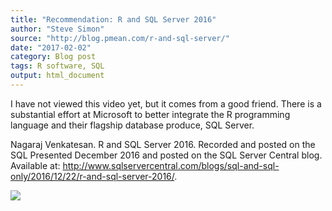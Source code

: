 ```yaml
---
title: "Recommendation: R and SQL Server 2016"
author: "Steve Simon"
source: "http://blog.pmean.com/r-and-sql-server/"
date: "2017-02-02"
category: Blog post
tags: R software, SQL
output: html_document
---
```


I have not viewed this video yet, but it comes from a good friend. There
is a substantial effort at Microsoft to better integrate the R
programming language and their flagship database produce, SQL
Server.

<!---More--->

Nagaraj Venkatesan. R and SQL Server 2016. Recorded and posted on the
SQL Presented December 2016 and posted on the SQL Server Central blog.
Available at:
<http://www.sqlservercentral.com/blogs/sql-and-sql-only/2016/12/22/r-and-sql-server-2016/>.

![](../../../web/images/r-and-sql-server01.png)




